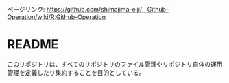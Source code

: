 ページリンク:
https://github.com/shimajima-eiji/__Github-Operation/wiki/R:Github-Operation

# README
このリポジトリは、すべてのリポジトリのファイル管理やリポジトリ自体の運用管理を定義したり集約することを目的としている。